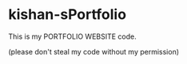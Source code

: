 # kishan-sPortfolio
This is my PORTFOLIO WEBSITE code.

(please don't steal my code without my permission)
